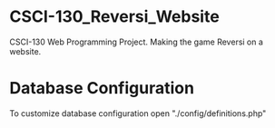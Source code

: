 # CSCI-130_Reversi_Website
CSCI-130 Web Programming Project. Making the game Reversi on a website.

# Database Configuration
To customize database configuration open "./config/definitions.php"
